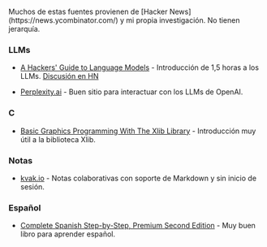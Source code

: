 <br>
Muchos de estas fuentes provienen de [Hacker News](https://news.ycombinator.com/) y mi propia investigación. No tienen jerarquía.

### LLMs

- [A Hackers' Guide to Language Models](https://www.youtube.com/watch?v=jkrNMKz9pWU) - Introducción de 1,5 horas a los LLMs. [Discusión en HN](https://news.ycombinator.com/item?id=37631089)

- [Perplexity.ai](https://www.perplexity.ai/) - Buen sitio para interactuar con los LLMs de OpenAI.

### C

- [Basic Graphics Programming With The Xlib Library](https://ftp.dim13.org/pub/doc/Xlib.pdf) - Introducción muy útil a la biblioteca Xlib.

### Notas

- [kvak.io](https://kvak.io/about) - Notas colaborativas con soporte de Markdown y sin inicio de sesión.

### Español 

- [Complete Spanish Step-by-Step, Premium Second Edition](https://www.amazon.com/Complete-Spanish-Step-Premium-Second/dp/1260463133) - Muy buen libro para aprender español.
